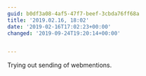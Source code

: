 ```yaml
---
guid: b0df3a08-4af5-47f7-beef-3cbda76ff68a
title: '2019.02.16, 18:02'
date: '2019-02-16T17:02:23+00:00'
changed: '2019-09-24T19:20:14+00:00'


---
```


Trying out sending of webmentions. 
